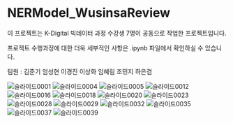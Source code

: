 # NERModel_WusinsaReview

이 프로젝트는 K-Digital 빅데이터 과정 수강생 7명이 공동으로 작업한 프로젝트입니다.

프로젝트 수행과정에 대한 더욱 세부적인 사항은 .ipynb 파일에서 확인하실 수 있습니다.

팀원 : 김준기 엄성현 이경진 이상화 임혜림 조민지 하은겸

![슬라이드0001](https://user-images.githubusercontent.com/92901381/148316178-6bf15c96-7308-485e-ae07-86edd53e53f1.jpg)
![슬라이드0004](https://user-images.githubusercontent.com/92901381/148358155-92e43691-de03-4343-9d75-0b05f6d5a334.jpg)
![슬라이드0005](https://user-images.githubusercontent.com/92901381/148316261-acbd6eb7-9e38-488c-8474-541d420dc92d.jpg)
![슬라이드0012](https://user-images.githubusercontent.com/92901381/148316604-f1373eb3-ab0d-4624-9d3c-33249533ce00.jpg)
![슬라이드0016](https://user-images.githubusercontent.com/92901381/148316762-485a2fa0-23f9-4b35-b54c-8c7261d941fb.jpg)
![슬라이드0018](https://user-images.githubusercontent.com/92901381/148316779-575cf49b-2972-4597-92e2-e567b63aec3e.jpg)
![슬라이드0020](https://user-images.githubusercontent.com/92901381/148316805-9366d507-e427-441f-b61a-28fa6b5534e9.jpg)
![슬라이드0023](https://user-images.githubusercontent.com/92901381/148316841-ae786fea-793b-4e78-86b8-022b71fafa6a.jpg)
![슬라이드0028](https://user-images.githubusercontent.com/92901381/148316863-97a3b063-67f1-4b02-8f91-9f86913bdb50.jpg)
![슬라이드0029](https://user-images.githubusercontent.com/92901381/148317326-79172320-c03b-469d-95d5-4ebd6f872777.jpg)
![슬라이드0032](https://user-images.githubusercontent.com/92901381/148316962-9061e40a-0870-43a0-85c3-d924cf24b933.jpg)
![슬라이드0035](https://user-images.githubusercontent.com/92901381/148316989-b90e70e2-5743-4f32-8526-254e70f9d096.jpg)
![슬라이드0037](https://user-images.githubusercontent.com/92901381/148316998-4289d86c-ef6c-42c8-8758-f75ecacf5990.jpg)
![슬라이드0039](https://user-images.githubusercontent.com/92901381/148317005-83dbeb3c-27a7-449d-a0af-e5e7b83bfb58.jpg)
